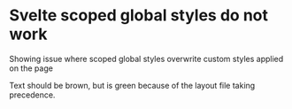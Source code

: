 # Svelte scoped global styles do not work

Showing issue where scoped global styles overwrite custom styles applied on the page

Text should be brown, but is green because of the layout file taking precedence. 